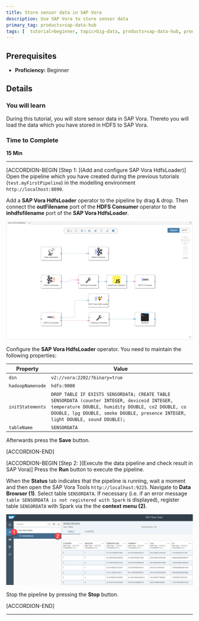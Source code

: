 ```yaml
---
title: Store sensor data in SAP Vora
description: Use SAP Vora to store sensor data
primary_tag: products>sap-data-hub
tags: [  tutorial>beginner, topic>big-data, products>sap-data-hub, products>sap-vora ]
---
```


## Prerequisites  
 - **Proficiency:** Beginner

## Details
### You will learn  
During this tutorial, you will store sensor data in SAP Vora. Thereto you will load the data which you have stored in HDFS to SAP Vora.

### Time to Complete
**15 Min**

---

[ACCORDION-BEGIN [Step 1: ](Add and configure SAP Vora HdfsLoader)]
Open the pipeline which you have created during the previous tutorials (`test.myFirstPipeline`) in the modelling environment `http://localhost:8090`.

Add a **SAP Vora HdfsLoader** operator to the pipeline by drag & drop. Then connect the **outFilename** port of the **HDFS Consumer** operator to the **inhdfsfilename** port of the **SAP Vora HdfsLoader**.

![picture_01](./datahub-pipelines-storeinvora_01.png)  

Configure the **SAP Vora HdfsLoader** operator. You need to maintain the following properties:

| Property                       | Value                                |
| ------------------------------ | ------------------------------------ |
| `dsn`                          | `v2://vora:2202/?binary=true`        |
| `hadoopNamenode`               | `hdfs:9000`                          |
| `initStatements`               | `DROP TABLE IF EXISTS SENSORDATA; CREATE TABLE SENSORDATA (counter INTEGER, deviceid INTEGER, temperature DOUBLE, humidity DOUBLE, co2 DOUBLE, co DOUBLE, lpg DOUBLE, smoke DOUBLE, presence INTEGER, light DOUBLE, sound DOUBLE);`   |
| `tableName`                    | `SENSORDATA`                         |

Afterwards press the **Save** button.

[ACCORDION-END]

[ACCORDION-BEGIN [Step 2: ](Execute the data pipeline and check result in SAP Vora)]
Press the **Run** button to execute the pipeline.

When the **Status** tab indicates that the pipeline is running, wait a moment and then open the SAP Vora Tools `http://localhost:9225`. Navigate to **Data Browser (1)**. Select table `SENSORDATA`. If necessary (i.e. if an error message `table SENSORDATA is not registered with Spark` is displayed), register table `SENSORDATA` with Spark via the the **context menu (2)**.

![picture_02](./datahub-pipelines-storeinvora_02.png)  

Stop the pipeline by pressing the **Stop** button.

[ACCORDION-END]

---
